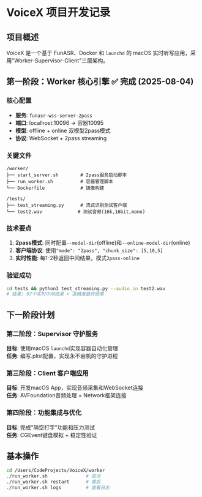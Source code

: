 # VoiceX 项目开发记录

## 项目概述
VoiceX 是一个基于 FunASR、Docker 和 `launchd` 的 macOS 实时听写应用，采用"Worker-Supervisor-Client"三层架构。

## 第一阶段：Worker 核心引擎 ✅ 完成 (2025-08-04)

### 核心配置
- **服务**: `funasr-wss-server-2pass` 
- **端口**: localhost:10096 → 容器10095
- **模型**: offline + online 双模型2pass模式
- **协议**: WebSocket + 2pass streaming

### 关键文件
```
/worker/
├── start_server.sh        # 2pass服务启动脚本
├── run_worker.sh          # 容器管理脚本  
└── Dockerfile             # 镜像构建

/tests/
├── test_streaming.py      # 流式识别测试客户端
└── test2.wav             # 测试音频(16k,16bit,mono)
```

### 技术要点
1. **2pass模式**: 同时配置`--model-dir`(offline)和`--online-model-dir`(online)
2. **客户端协议**: 使用`"mode": "2pass", "chunk_size": [5,10,5]`
3. **实时性能**: 每1-2秒返回中间结果，模式`2pass-online`

### 验证成功
```bash
cd tests && python3 test_streaming.py --audio_in test2.wav
# 结果: 97个实时中间结果 + 高精度最终结果
```

## 下一阶段计划

### 第二阶段：Supervisor 守护服务
**目标**: 使用macOS `launchd`实现容器自动化管理  
**任务**: 编写.plist配置，实现永不宕机的守护进程

### 第三阶段：Client 客户端应用  
**目标**: 开发macOS App，实现音频采集和WebSocket连接  
**任务**: AVFoundation音频处理 + Network框架连接

### 第四阶段：功能集成与优化
**目标**: 完成"隔空打字"功能和压力测试  
**任务**: CGEvent键盘模拟 + 稳定性验证

## 基本操作
```bash
cd /Users/CodeProjects/VoiceX/worker
./run_worker.sh              # 启动
./run_worker.sh restart      # 重启  
./run_worker.sh logs         # 查看日志
```